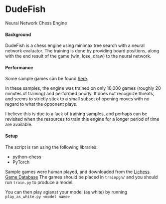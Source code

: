 # DudeFish
Neural Network Chess Engine

#### Background
DudeFish is a chess engine using minimax tree search with a neural network evaluator. The  training is done by providing board positions, along with the end result of the game (win, lose, draw) to the neural network. 

#### Performance
Some sample games can be found [here](https://lichess.org/study/QFtj4Mf3 "here").

In these samples, the engine was trained on only 10,000 games (roughly 20 minutes of training) and performed poorly. It does not recognize threats, and seems to strictly stick to a small subset of opening moves with no regard to what the opponent plays.

I believe this is due to a lack of training samples, and perhaps can be revisited when the resources to train this engine for a longer period of time are available.

#### Setup
The script is ran using the following libraries:
- python-chess
- PyTorch

Sample games were human played, and downloaded from the [Lichess Game Database](https://database.lichess.org/)
The games should be placed in `trainpgn/`  and you should run `train.py` to produce a model.

You can then play agianst your model (as white) by running `play_as_white.py <model name>`
